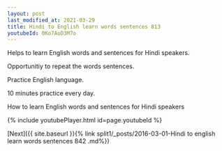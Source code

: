 ```yaml
---
layout: post
last_modified_at: 2021-03-29
title: Hindi to English learn words sentences 813 
youtubeId: 0Ko7AoD3M7o
---
```

 
 
Helps to learn English words and sentences for Hindi speakers.

Opportunitiy to repeat the words sentences. 

Practice English language. 
 
10 minutes practice every day. 
 
How to learn English words and sentences for Hindi speakers 
 
{% include youtubePlayer.html id=page.youtubeId %}
 
 
[Next]({{ site.baseurl }}{% link  split1/_posts/2016-03-01-Hindi to english learn words sentences 842 .md%})
 
